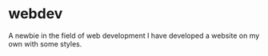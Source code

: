 # webdev
A newbie in the field of web development I have developed a website on my own with some styles.

